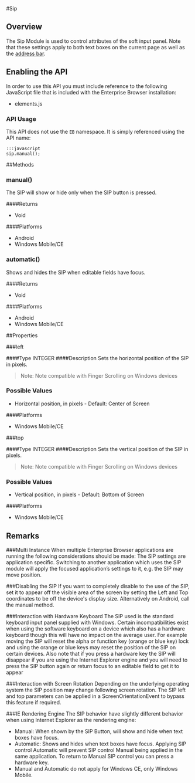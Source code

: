 #Sip


## Overview
The Sip Module is used to control attributes of the soft input panel. Note that these settings apply to both text boxes on the current page as well as the [address bar](../api/AddressBar).

## Enabling the API
In order to use this API you must include reference to the following JavaScript file that is included with the Enterprise Browser installation:

* elements.js 

### API Usage
This API does not use the `EB` namespace. It is simply referenced using the API name:

	:::javascript
	sip.manual();


##Methods

### manual()
The SIP will show or hide only when the SIP button is pressed.

####Returns
* Void

####Platforms

* Android
* Windows Mobile/CE

### automatic()
Shows and hides the SIP when editable fields have focus.

####Returns
* Void

####Platforms

* Android
* Windows Mobile/CE

##Properties

###left

####Type
<span class='text-info'>INTEGER</span> 
####Description
Sets the horizontal position of the SIP in pixels. 

> Note: Note compatible with Finger Scrolling on Windows devices

### Possible Values

* Horizontal position, in pixels - Default: Center of Screen

####Platforms

* Windows Mobile/CE

###top

####Type
<span class='text-info'>INTEGER</span> 
####Description
Sets the vertical position of the SIP in pixels. 

> Note: Note compatible with Finger Scrolling on Windows devices

### Possible Values

* Vertical position, in pixels - Default: Bottom of Screen

####Platforms

* Windows Mobile/CE


## Remarks
###Multi Instance
When multiple Enterprise Browser applications are running the following considerations should be made: The SIP settings are application specific. Switching to another application which uses the SIP module will apply the focused application’s settings to it, e.g. the SIP may move position.

###Disabling the SIP
If you want to completely disable to the use of the SIP, set it to appear off the visible area of the screen by setting the Left and Top coordinates to be off the device's display size. Alternatively on Android, call the manual method.

###Interaction with Hardware Keyboard
The SIP used is the standard keyboard input panel supplied with Windows. Certain incompatibilities exist when using the software keyboard on a device which also has a hardware keyboard though this will have no impact on the average user. For example moving the SIP will reset the alpha or function key (orange or blue key) lock and using the orange or blue keys may reset the position of the SIP on certain devices. Also note that if you press a hardware key the SIP will disappear if you are using the Internet Explorer engine and you will need to press the SIP button again or return focus to an editable field to get it to appear

###Interaction with Screen Rotation
Depending on the underlying operating system the SIP position may change following screen rotation. The SIP left and top parameters can be applied in a ScreenOrientationEvent to bypass this feature if required.

###IE Rendering Engine
The SIP behavior have slightly different behavior when using Internet Explorer as the rendering engine:

* Manual: When shown by the SIP Button, will show and hide when text boxes have focus.
* Automatic: Shows and hides when text boxes have focus. Applying SIP control Automatic will prevent SIP control Manual being applied in the same application. To return to Manual SIP control you can press a hardware key. 
* Manual and Automatic do not apply for Windows CE, only Windows Mobile.



